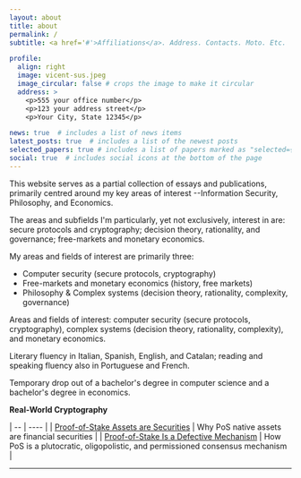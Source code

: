 ```yaml
---
layout: about
title: about
permalink: /
subtitle: <a href='#'>Affiliations</a>. Address. Contacts. Moto. Etc.

profile:
  align: right
  image: vicent-sus.jpeg
  image_circular: false # crops the image to make it circular
  address: >
    <p>555 your office number</p>
    <p>123 your address street</p>
    <p>Your City, State 12345</p>

news: true  # includes a list of news items
latest_posts: true  # includes a list of the newest posts
selected_papers: true # includes a list of papers marked as "selected={true}"
social: true  # includes social icons at the bottom of the page
---
```


This website serves as a partial collection of essays and publications, primarily centred around my key areas of interest --Information Security, Philosophy, and Economics.

The areas and subfields I'm particularly, yet not exclusively, interest in are: secure protocols and cryptography; decision theory, rationality, and governance; free-markets and monetary economics.

My areas and fields of interest are primarily three:
- Computer security (secure protocols, cryptography)
- Free-markets and monetary economics (history, free markets)
- Philosophy & Complex systems (decision theory, rationality, complexity, governance) 


Areas and fields of interest: computer security (secure protocols, cryptography), complex systems (decision theory, rationality, complexity), and monetary economics.

Literary fluency in Italian, Spanish, English, and Catalan; reading and speaking fluency also in Portuguese and French.

Temporary drop out of a bachelor's degree in computer science and a bachelor's degree in economics.

**Real-World Cryptography**

| -- | ---- |
| [Proof-of-Stake Assets are Securities](#) | Why PoS native assets are financial securities |
| [Proof-of-Stake Is a Defective Mechanism](#) | How PoS is a plutocratic, oligopolistic, and permissioned consensus mechanism |

____
